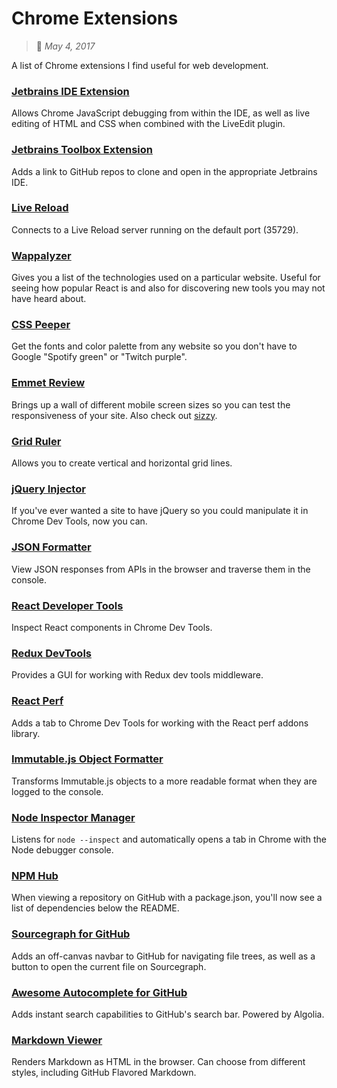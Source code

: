 # Chrome Extensions
> :calendar: *May 4, 2017*

A list of Chrome extensions I find useful for web development.

### [Jetbrains IDE Extension](https://chrome.google.com/webstore/detail/jetbrains-ide-support/hmhgeddbohgjknpmjagkdomcpobmllji)
Allows Chrome JavaScript debugging from within the IDE, as well as live editing of HTML and CSS when
combined with the LiveEdit plugin.

### [Jetbrains Toolbox Extension](https://chrome.google.com/webstore/detail/jetbrains-toolbox-extensi/offnedcbhjldheanlbojaefbfbllddna)
Adds a link to GitHub repos to clone and open in the appropriate Jetbrains IDE.

### [Live Reload](https://chrome.google.com/webstore/detail/livereload/jnihajbhpnppcggbcgedagnkighmdlei)
Connects to a Live Reload server running on the default port (35729).

### [Wappalyzer](https://chrome.google.com/webstore/detail/wappalyzer/gppongmhjkpfnbhagpmjfkannfbllamg)  
Gives you a list of the technologies used on a particular website. Useful for seeing how popular
React is and also for discovering new tools you may not have heard about.

### [CSS Peeper](https://chrome.google.com/webstore/detail/css-peeper/mbnbehikldjhnfehhnaidhjhoofhpehk)  
Get the fonts and color palette from any website so you don't have to Google "Spotify green" or
"Twitch purple".

### [Emmet Review](https://chrome.google.com/webstore/detail/emmet-review/epejoicbhllgiimigokgjdoijnpaphdp)  
Brings up a wall of different mobile screen sizes so you can test the responsiveness of your site.
Also check out [sizzy](https://sizzy.co/).

### [Grid Ruler](https://chrome.google.com/webstore/detail/grid-ruler/joadogiaiabhmggdifljlpkclnpfncmj)
Allows you to create vertical and horizontal grid lines.

### [jQuery Injector](https://chrome.google.com/webstore/detail/jquery-injector/ekkjohcjbjcjjifokpingdbdlfekjcgi)  
If you've ever wanted a site to have jQuery so you could manipulate it in Chrome Dev Tools, now you
can.

### [JSON Formatter](https://chrome.google.com/webstore/detail/json-formatter/bcjindcccaagfpapjjmafapmmgkkhgoa)  
View JSON responses from APIs in the browser and traverse them in the console.

### [React Developer Tools](https://chrome.google.com/webstore/detail/react-developer-tools/fmkadmapgofadopljbjfkapdkoienihi)  
Inspect React components in Chrome Dev Tools.

### [Redux DevTools](https://chrome.google.com/webstore/detail/redux-devtools/lmhkpmbekcpmknklioeibfkpmmfibljd)
Provides a GUI for working with Redux dev tools middleware.

### [React Perf](https://chrome.google.com/webstore/detail/react-perf/hacmcodfllhbnekmghgdlplbdnahmhmm)
Adds a tab to Chrome Dev Tools for working with the React perf addons library.

### [Immutable.js Object Formatter](https://chrome.google.com/webstore/detail/immutablejs-object-format/hgldghadipiblonfkkicmgcbbijnpeog)
Transforms Immutable.js objects to a more readable format when they are logged to the console.

### [Node Inspector Manager](https://chrome.google.com/webstore/detail/nodejs-v8-inspector-manag/gnhhdgbaldcilmgcpfddgdbkhjohddkj)
Listens for `node --inspect` and automatically opens a tab in Chrome with the Node debugger console.

### [NPM Hub](https://chrome.google.com/webstore/detail/npmhub/kbbbjimdjbjclaebffknlabpogocablj)
When viewing a repository on GitHub with a package.json, you'll now see a list of dependencies below
the README.

### [Sourcegraph for GitHub](https://chrome.google.com/webstore/detail/sourcegraph-for-github/dgjhfomjieaadpoljlnidmbgkdffpack)
Adds an off-canvas navbar to GitHub for navigating file trees, as well as a button to open the
current file on Sourcegraph.

### [Awesome Autocomplete for GitHub](https://chrome.google.com/webstore/detail/awesome-autocomplete-for/djkfdjpoelphhdclfjhnffmnlnoknfnd)
Adds instant search capabilities to GitHub's search bar. Powered by Algolia.

### [Markdown Viewer](https://chrome.google.com/webstore/detail/markdown-viewer/ckkdlimhmcjmikdlpkmbgfkaikojcbjk)  
Renders Markdown as HTML in the browser. Can choose from different styles, including GitHub Flavored
Markdown.
